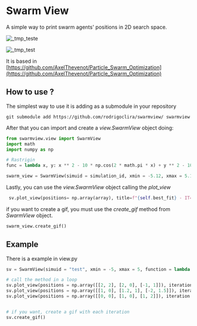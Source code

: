 # Swarm View

A simple way to print swarm agents' positions in 2D search space. 


![_tmp_teste](https://user-images.githubusercontent.com/276077/210286948-f9d0c028-1b42-4f6c-9453-b7258b860ca1.gif)


![_tmp_test](https://user-images.githubusercontent.com/276077/210287110-0f3423f1-3568-4afe-9e03-ba7d81cc572a.gif)


It is based in [https://github.com/AxelThevenot/Particle_Swarm_Optimization](https://github.com/AxelThevenot/Particle_Swarm_Optimization)

## How to use ?
The simplest way to use it is adding as a submodule in your repository

```
git submodule add https://github.com/rodrigoclira/swarmview/ swarmview
```

After that you can import and create a _view.SwarmView_ object doing: 

```python
from swarmview.view import SwarmView
import math
import numpy as np

# Rastrigin 
func = lambda x, y: x ** 2 - 10 * np.cos(2 * math.pi * x) + y ** 2 - 10 * np.cos(2 * math.pi * y)

swarm_view = SwarmView(simuid = simulation_id, xmin = -5.12, xmax = 5.12, is_3d = False, function = func )
```

Lastly, you can use the _view.SwarmView_ object calling the _plot_view_

```python
 sv.plot_view(positions= np.array(array), title=f"{self.best_fit} - IT=({self.best_fit_it}) W={self.curr_ai_pack}", iteration=f"{iteration}")
```

if you want to create a gif, you must use the _create_gif_ method from _SwarmView_ object.

```python
swarm_view.create_gif()
```

## Example

There is a example in view.py 

```python
sv = SwarmView(simuid = "test", xmin = -5, xmax = 5, function = lambda x, y: x**2 + y**2, is_3d = False)

# call the method in a loop
sv.plot_view(positions = np.array([[2, 2], [2, 0], [-1, 1]]), iteration = 0, save = True)
sv.plot_view(positions = np.array([[1, 0], [1.2, 1], [-2, 1.5]]), iteration = 1, save = True)
sv.plot_view(positions = np.array([[0, 0], [1, 0], [1, 2]]), iteration = 2, save = True)


# if you want, create a gif with each iteration
sv.create_gif()

```

